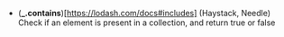 * (**_.contains**)[https://lodash.com/docs#includes]
(Haystack, Needle)
Check if an element is present in a collection, and return true or false
